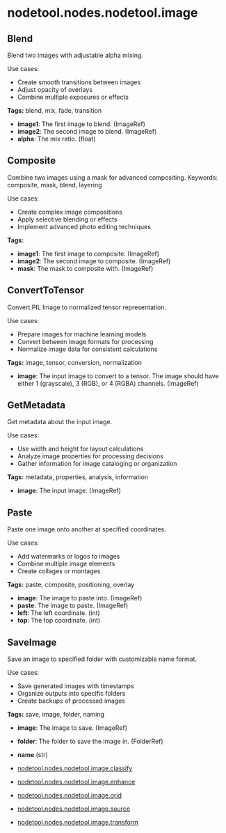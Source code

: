 # nodetool.nodes.nodetool.image

## Blend

Blend two images with adjustable alpha mixing.

Use cases:
- Create smooth transitions between images
- Adjust opacity of overlays
- Combine multiple exposures or effects

**Tags:** blend, mix, fade, transition

- **image1**: The first image to blend. (ImageRef)
- **image2**: The second image to blend. (ImageRef)
- **alpha**: The mix ratio. (float)

## Composite

Combine two images using a mask for advanced compositing.
Keywords: composite, mask, blend, layering

Use cases:
- Create complex image compositions
- Apply selective blending or effects
- Implement advanced photo editing techniques

**Tags:** 

- **image1**: The first image to composite. (ImageRef)
- **image2**: The second image to composite. (ImageRef)
- **mask**: The mask to composite with. (ImageRef)

## ConvertToTensor

Convert PIL Image to normalized tensor representation.

Use cases:
- Prepare images for machine learning models
- Convert between image formats for processing
- Normalize image data for consistent calculations

**Tags:** image, tensor, conversion, normalization

- **image**: The input image to convert to a tensor. The image should have either 1 (grayscale), 3 (RGB), or 4 (RGBA) channels. (ImageRef)

## GetMetadata

Get metadata about the input image.

Use cases:
- Use width and height for layout calculations
- Analyze image properties for processing decisions
- Gather information for image cataloging or organization

**Tags:** metadata, properties, analysis, information

- **image**: The input image. (ImageRef)

## Paste

Paste one image onto another at specified coordinates.

Use cases:
- Add watermarks or logos to images
- Combine multiple image elements
- Create collages or montages

**Tags:** paste, composite, positioning, overlay

- **image**: The image to paste into. (ImageRef)
- **paste**: The image to paste. (ImageRef)
- **left**: The left coordinate. (int)
- **top**: The top coordinate. (int)

## SaveImage

Save an image to specified folder with customizable name format.

Use cases:
- Save generated images with timestamps
- Organize outputs into specific folders
- Create backups of processed images

**Tags:** save, image, folder, naming

- **image**: The image to save. (ImageRef)
- **folder**: The folder to save the image in. (FolderRef)
- **name** (str)

- [nodetool.nodes.nodetool.image.classify](image/classify.md)
- [nodetool.nodes.nodetool.image.enhance](image/enhance.md)
- [nodetool.nodes.nodetool.image.grid](image/grid.md)
- [nodetool.nodes.nodetool.image.source](image/source.md)
- [nodetool.nodes.nodetool.image.transform](image/transform.md)

